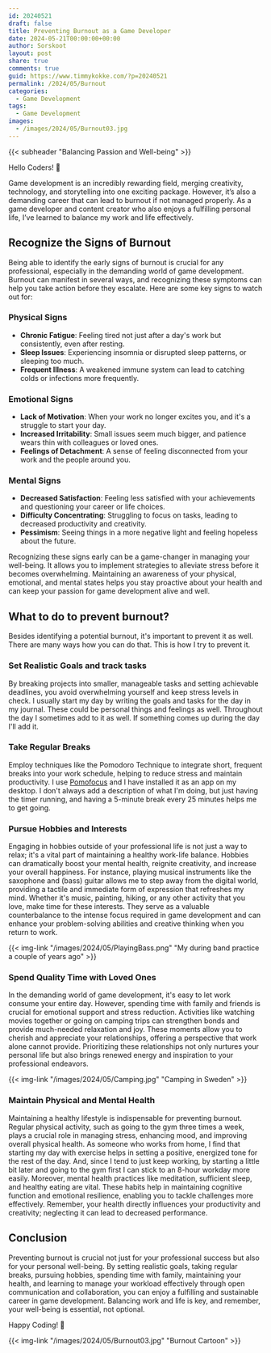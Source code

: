 ```yaml
---
id: 20240521
draft: false
title: Preventing Burnout as a Game Developer
date: 2024-05-21T00:00:00+00:00
author: Sorskoot
layout: post
share: true
comments: true
guid: https://www.timmykokke.com/?p=20240521
permalink: /2024/05/Burnout
categories:
  - Game Development
tags:
  - Game Development
images:
  - /images/2024/05/Burnout03.jpg
---
```


{{< subheader "Balancing Passion and Well-being" >}}

Hello Coders! 👾

Game development is an incredibly rewarding field, merging creativity, technology, and storytelling into one exciting package. However, it’s also a demanding career that can lead to burnout if not managed properly. As a game developer and content creator who also enjoys a fulfilling personal life, I’ve learned to balance my work and life effectively.

## Recognize the Signs of Burnout

Being able to identify the early signs of burnout is crucial for any professional, especially in the demanding world of game development. Burnout can manifest in several ways, and recognizing these symptoms can help you take action before they escalate. Here are some key signs to watch out for:

### Physical Signs

- **Chronic Fatigue**: Feeling tired not just after a day's work but consistently, even after resting.
- **Sleep Issues**: Experiencing insomnia or disrupted sleep patterns, or sleeping too much.
- **Frequent Illness**: A weakened immune system can lead to catching colds or infections more frequently.

### Emotional Signs

- **Lack of Motivation**: When your work no longer excites you, and it's a struggle to start your day.
- **Increased Irritability**: Small issues seem much bigger, and patience wears thin with colleagues or loved ones.
- **Feelings of Detachment**: A sense of feeling disconnected from your work and the people around you.

### Mental Signs

- **Decreased Satisfaction**: Feeling less satisfied with your achievements and questioning your career or life choices.
- **Difficulty Concentrating**: Struggling to focus on tasks, leading to decreased productivity and creativity.
- **Pessimism**: Seeing things in a more negative light and feeling hopeless about the future.

Recognizing these signs early can be a game-changer in managing your well-being. It allows you to implement strategies to alleviate stress before it becomes overwhelming. Maintaining an awareness of your physical, emotional, and mental states helps you stay proactive about your health and can keep your passion for game development alive and well.

## What to do to prevent burnout?

Besides identifying a potential burnout, it's important to prevent it as well. There are many ways how you can do that. This is how I try to prevent it.

### Set Realistic Goals and track tasks

By breaking projects into smaller, manageable tasks and setting achievable deadlines, you avoid overwhelming yourself and keep stress levels in check. I usually start my day by writing the goals and tasks for the day in my journal. These could be personal things and feelings as well. Throughout the day I sometimes add to it as well. If something comes up during the day I'll add it.

### Take Regular Breaks

Employ techniques like the Pomodoro Technique to integrate short, frequent breaks into your work schedule, helping to reduce stress and maintain productivity. I use [Pomofocus](https://pomofocus.io/) and I have installed it as an app on my desktop. I don't always add a description of what I'm doing, but just having the timer running, and having a 5-minute break every 25 minutes helps me to get going.

### Pursue Hobbies and Interests

Engaging in hobbies outside of your professional life is not just a way to relax; it's a vital part of maintaining a healthy work-life balance. Hobbies can dramatically boost your mental health, reignite creativity, and increase your overall happiness. For instance, playing musical instruments like the saxophone and (bass) guitar allows me to step away from the digital world, providing a tactile and immediate form of expression that refreshes my mind. Whether it's music, painting, hiking, or any other activity that you love, make time for these interests. They serve as a valuable counterbalance to the intense focus required in game development and can enhance your problem-solving abilities and creative thinking when you return to work.

{{< img-link "/images/2024/05/PlayingBass.png" "My during band practice a couple of years ago" >}}

### Spend Quality Time with Loved Ones

In the demanding world of game development, it's easy to let work consume your entire day. However, spending time with family and friends is crucial for emotional support and stress reduction. Activities like watching movies together or going on camping trips can strengthen bonds and provide much-needed relaxation and joy. These moments allow you to cherish and appreciate your relationships, offering a perspective that work alone cannot provide. Prioritizing these relationships not only nurtures your personal life but also brings renewed energy and inspiration to your professional endeavors.

{{< img-link "/images/2024/05/Camping.jpg" "Camping in Sweden" >}}

### Maintain Physical and Mental Health

Maintaining a healthy lifestyle is indispensable for preventing burnout. Regular physical activity, such as going to the gym three times a week, plays a crucial role in managing stress, enhancing mood, and improving overall physical health. As someone who works from home, I find that starting my day with exercise helps in setting a positive, energized tone for the rest of the day. And, since I tend to just keep working, by starting a little bit later and going to the gym first I can stick to an 8-hour workday more easily. Moreover, mental health practices like meditation, sufficient sleep, and healthy eating are vital. These habits help in maintaining cognitive function and emotional resilience, enabling you to tackle challenges more effectively. Remember, your health directly influences your productivity and creativity; neglecting it can lead to decreased performance.

## Conclusion

Preventing burnout is crucial not just for your professional success but also for your personal well-being. By setting realistic goals, taking regular breaks, pursuing hobbies, spending time with family, maintaining your health, and learning to manage your workload effectively through open communication and collaboration, you can enjoy a fulfilling and sustainable career in game development. Balancing work and life is key, and remember, your well-being is essential, not optional.

Happy Coding! 🚀

{{< img-link "/images/2024/05/Burnout03.jpg" "Burnout Cartoon" >}}
